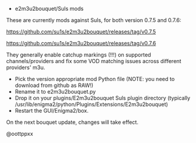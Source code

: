* e2m3u2bouquet/Suls mods

These are currently mods against Suls, for both version
0.7.5 and 0.7.6:

https://github.com/su1s/e2m3u2bouquet/releases/tag/v0.7.5

https://github.com/su1s/e2m3u2bouquet/releases/tag/v0.7.6

They generally enable catchup markings (!!!) on supported
channels/providers and fix some VOD matching issues across
different providers' m3u.

* Pick the version appropriate mod Python file (NOTE: you need
to download from github as RAW!)
* Rename it to e2m3u2bouquet.py
* Drop it on your plugins/E2m3u2bouquet Suls plugin directory
(typically /usr/lib/enigma2/python/Plugins/Extensions/E2m3u2bouquet)
* Restart the GUI/Enigma2/box.

On the next bouquet update, changes will take effect.

@oottppxx
